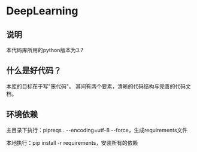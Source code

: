 # DeepLearning

## 说明

本代码库所用的python版本为3.7

## 什么是好代码？

本库的目标在于写"笨代码"。
其间有两个要素，清晰的代码结构与完善的代码文档。

## 环境依赖

主目录下执行：pipreqs . --encoding=utf-8 --force，生成requirements文件

本地执行：pip install -r requirements，安装所有的依赖

